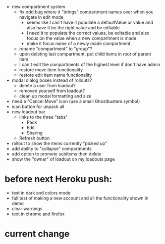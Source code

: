 - new compartment system
   - fix odd bug where it "brings" compartment names over when you navigate in edit mode
     - seems like I can't have it populate a defaultValue or value and also have it be the right value and be editable
     - I need it to populate the correct values, be editable and also focus on the value when a new compartment is made
     - make it focus name of a newly made compartment
  - rename "compartment" to "group"?
  - upon deleting last compartment, put child items in root of parent item
  - I can't edit the compartments of the highest level if don't have admin
  - restore move item functionality
  - restore edit item name functionality
- modal dialog boxes instead of rollouts?
  - delete a user from loadout?
  - removed yourself from loadout?
  - clean up modal formatting and size
- need a "Cancel Move" icon (use a small Ghostbusters symbol)
- icon button for unpack all
- new loadout bar
  - links to the three "tabs"
    - Pack
    - Edit
    - Sharing
  - Refresh button
- rollout to show the items currently "picked up"
- add ability to "collapse" compartments
- add option to promote subitems then delete
- show the "owner" of loadout on my loadouts page

# before next Heroku push:
- test in dark and colors mode
- full test of making a new account and all the functionality shown in demo
- clear warnings
- text in chrome and firefox

# current change
